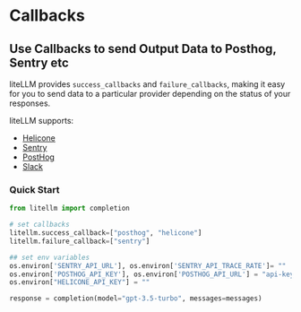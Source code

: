 # Callbacks

## Use Callbacks to send Output Data to Posthog, Sentry etc
liteLLM provides `success_callbacks` and `failure_callbacks`, making it easy for you to send data to a particular provider depending on the status of your responses. 

liteLLM supports: 

- [Helicone](https://docs.helicone.ai/introduction)
- [Sentry](https://docs.sentry.io/platforms/python/) 
- [PostHog](https://posthog.com/docs/libraries/python)
- [Slack](https://slack.dev/bolt-python/concepts)

### Quick Start
```python
from litellm import completion

# set callbacks
litellm.success_callback=["posthog", "helicone"]
litellm.failure_callback=["sentry"]

## set env variables
os.environ['SENTRY_API_URL'], os.environ['SENTRY_API_TRACE_RATE']= ""
os.environ['POSTHOG_API_KEY'], os.environ['POSTHOG_API_URL'] = "api-key", "api-url"
os.environ["HELICONE_API_KEY"] = "" 

response = completion(model="gpt-3.5-turbo", messages=messages) 
```


